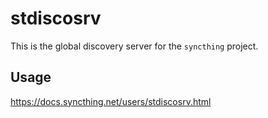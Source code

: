 stdiscosrv
==========

This is the global discovery server for the `syncthing` project.

Usage
-----

https://docs.syncthing.net/users/stdiscosrv.html

